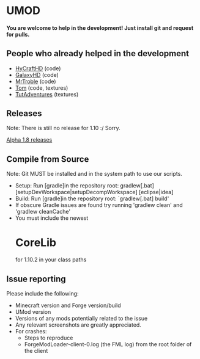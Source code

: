 <h1> UMOD</h1>
<h4>You are welcome to help in the development! Just install git and request for pulls.</h4>

<h2>People who already helped in the development</h2>

- <a href="http://github.com/HyCraftHD">HyCraftHD</a> (code)
- <a href="http://github.com/GalaxyHDm">GalaxyHD</a> (code)
- <a href="http://github.com/MrTroble">MrTroble</a> (code)
- <a href="http://github.com/tom2208">Tom</a> (code, textures)
- <a href="http://youtube.com/TutAdventures">TutAdventures</a> (textures)

<h2>Releases</h2>

Note: There is still no release for 1.10 :/ Sorry. 

<a href="https://github.com/HyCraftHD/UMOD/releases">Alpha 1.8 releases</a>

<h2>Compile from Source</h2>

Note: Git MUST be installed and in the system path to use our scripts.

  - Setup: Run [gradle]in the repository root: gradlew[.bat] [setupDevWorkspace|setupDecompWorkspace] [eclipse|idea]
  - Build: Run [gradle]in the repository root: `gradlew[.bat] build'
  - If obscure Gradle issues are found try running 'gradlew clean' and 'gradlew cleanCache'
  - You must include the newest <h1 href="https://www.hycrafthd.net/mods/corelib">CoreLib</h1> for 1.10.2 in your class paths
  
<h2>Issue reporting</h2>

Please include the following:

  - Minecraft version and Forge version/build
  - UMod version
  - Versions of any mods potentially related to the issue
  - Any relevant screenshots are greatly appreciated.
  - For crashes:
    - Steps to reproduce
    - ForgeModLoader-client-0.log (the FML log) from the root folder of the client


